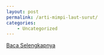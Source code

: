 ```yaml
---
layout: post
permalink: /arti-mimpi-laut-surut/
categories:
    - Uncategorized
---
```


[Baca Selengkapnya](/02)